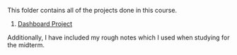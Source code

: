 This folder contains all of the projects done in this course. 

1. [Dashboard Project](./Dashboard)

Additionally, I have included my rough notes which I used when studying for the midterm. 